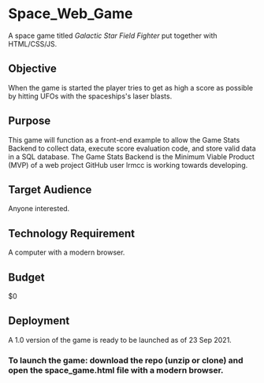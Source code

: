 # **Space_Web_Game**
A space game titled *Galactic Star Field Fighter* put together with HTML/CSS/JS.


## Objective
When the game is started the player tries to get as high a score as possible by hitting UFOs with the spaceships's laser blasts.

## Purpose
This game will function as a front-end example to allow the Game Stats Backend to collect data, execute score evaluation code, and store valid data in a SQL database.
The Game Stats Backend is the Minimum Viable Product (MVP) of a web project GitHub user lrmcc is working towards developing.

## Target Audience
Anyone interested.

## Technology Requirement 
A computer with a modern browser.

## Budget 
$0

## Deployment
A 1.0 version of the game is ready to be launched as of 23 Sep 2021. 
### To launch the game: download the repo (unzip or clone) and open the space_game.html file with a modern browser.
